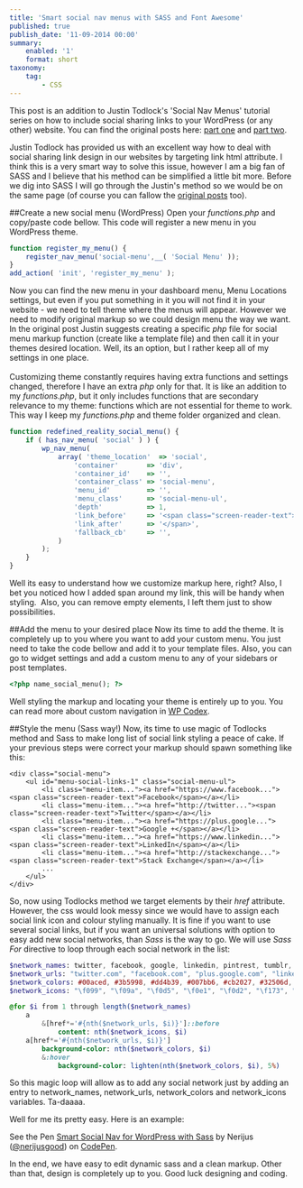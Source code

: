 ```yaml
---
title: 'Smart social nav menus with SASS and Font Awesome'
published: true
publish_date: '11-09-2014 00:00'
summary:
    enabled: '1'
    format: short
taxonomy:
    tag:
        - CSS
---
```


This post is an addition to Justin Todlock's 'Social Nav Menus' tutorial series on how to include social sharing links to your WordPress (or any other) website. You can find the original posts here: <a href="http://justintadlock.com/archives/2013/08/07/social-media-nav-menus" title="Justin Todlocks social nav pt1" target="_blank">part one</a> and <a href="http://justintadlock.com/archives/2013/08/14/social-nav-menus-part-2" title="Justin Todlocks social nav" target="_blank">part two</a>. </p><p>Justin Todlock has provided us with an excellent way how to deal with social sharing link design in our websites by targeting link html attribute. I think this is a very smart way to solve this issue, however I am a big fan of SASS and I believe that his method can be simplified a little bit more. Before we dig into SASS I will go through the Justin's method so we would be on the same page (of course you can fallow the <a href="http://justintadlock.com/archives/2013/08/07/social-media-nav-menus" title="Justin Tadlock: social nav menus" target="_blank">original posts</a> too).

##Create a new social menu (WordPress)
Open your <em>functions.php </em>and copy/paste code bellow. This code will register a new menu in you WordPress theme.

```javascript
function register_my_menu() {
    register_nav_menu('social-menu',__( 'Social Menu' ));
}
add_action( 'init', 'register_my_menu' );
```

Now you can find the new menu in your dashboard menu, Menu Locations settings, but even if you put something in it you will not find it in your website - we need to tell theme where the menus will appear. However we need to modify original markup so we could design menu the way we want. In the original post Justin suggests creating a specific <em>php</em> file for social menu markup function (create like a template file) and then call it in your themes desired location. Well, its an option, but I rather keep all of my settings in one place. <br /><br />Customizing theme constantly requires having extra functions and settings changed, therefore I have an extra <em>php</em> only for that. It is like an addition to my <em>functions.php</em>, but it only includes functions that are secondary relevance to my theme: functions which are not essential for theme to work. This way I keep my <em>functions.php</em> and theme folder organized and clean.

```javascript
function redefined_reality_social_menu() {
	if ( has_nav_menu( 'social' ) ) {
		wp_nav_menu(
			array( 'theme_location'  => 'social',
				'container'       => 'div',
				'container_id'    => '',
				'container_class' => 'social-menu',
				'menu_id'         => '',
				'menu_class'      => 'social-menu-ul',
				'depth'           => 1,
				'link_before'     => '<span class="screen-reader-text">',
				'link_after'      => '</span>',
				'fallback_cb'     => '',
			)
		);
	}
}
```

Well its easy to understand how we customize markup here, right? Also, I bet you noticed how I added span around my link, this will be handy when styling.  Also, you can remove empty elements, I left them just to show possibilities.

##Add the menu to your desired place</h2>
Now its time to add the theme. It is completely up to you where you want to add your custom menu. You just need to take the code bellow and add it to your template files. Also, you can go to widget settings and add a custom menu to any of your sidebars or post templates.

```php
<?php name_social_menu(); ?>
```

Well styling the markup and locating your theme is entirely up to you. You can read more about custom navigation in <a href="http://codex.wordpress.org/Navigation_Menus" title="Nav menus" target="_blank">WP Codex</a>.

##Style the menu (Sass way!)
Now, its time to use magic of Todlocks method and Sass to make long list of social link styling a peace of cake. If your previous steps were correct your markup should spawn something like this:

```markup
<div class="social-menu">
	<ul id="menu-social-links-1" class="social-menu-ul">
		<li class="menu-item..."><a href="https://www.facebook..."><span class="screen-reader-text">Facebook</span></a></li>
		<li class="menu-item..."><a href="http://twitter..."><span class="screen-reader-text">Twitter</span></a></li>
		<li class="menu-item..."><a href="https://plus.google..."><span class="screen-reader-text">Google +</span></a></li>
		<li class="menu-item..."><a href="https://www.linkedin..."><span class="screen-reader-text">LinkedIn</span></a></li>
		<li class="menu-item..."><a href="http://stackexchange..."><span class="screen-reader-text">Stack Exchange</span></a></li>
		...
	</ul>
</div>
```

So, now using Todlocks method we target elements by their <i>href</i> attribute. However, the css would look messy since we would have to assign each social link icon and colour styling manually. It is fine if you want to use several social links, but if you want an universal solutions with option to easy add new social networks, than <i>Sass</i> is the way to go. We will use <i>Sass For</i> directive to loop through each social network in the list:

```sass
$network_names: twitter, facebook, google, linkedin, pintrest, tumblr, vk, xing, dribbble, github
$network_urls: "twitter.com", "facebook.com", "plus.google.com", "linkedin", "pinterest", "tumblr", "vk.com", "www.xing-share", "dribbble.com", "github.com"
$network_colors: #00aced, #3b5998, #dd4b39, #007bb6, #cb2027, #32506d, #5e82a8, #175e60, #ea4c89, #175e60, black
$network_icons: "\f099", "\f09a", "\f0d5", "\f0e1", "\f0d2", "\f173", "\f189", "\f168", "\f17d", "\f09b"

@for $i from 1 through length($network_names)
	a
		&[href*='#{nth($network_urls, $i)}']::before
			content: nth($network_icons, $i)
	a[href*='#{nth($network_urls, $i)}']
		background-color: nth($network_colors, $i)
		&:hover
			background-color: lighten(nth($network_colors, $i), 5%)
```

So this magic loop will allow as to add any social network just by adding an entry to network_names, network_urls, network_colors and network_icons variables. Ta-daaaa. 

Well for me its pretty easy. Here is an example: 

<p data-height="307" data-theme-id="8674" data-slug-hash="hqxae" data-default-tab="result" data-user="nerijusgood" class='codepen'>See the Pen <a href='http://codepen.io/nerijusgood/pen/hqxae/'>Smart Social Nav for WordPress with Sass</a> by Nerijus (<a href='http://codepen.io/nerijusgood'>@nerijusgood</a>) on <a href='http://codepen.io'>CodePen</a>.</p>
<script async src="//codepen.io/assets/embed/ei.js"></script>

<p>In the end, we have easy to edit dynamic sass and a clean markup. Other than that, design is completely up to you. Good luck designing and coding.</p>